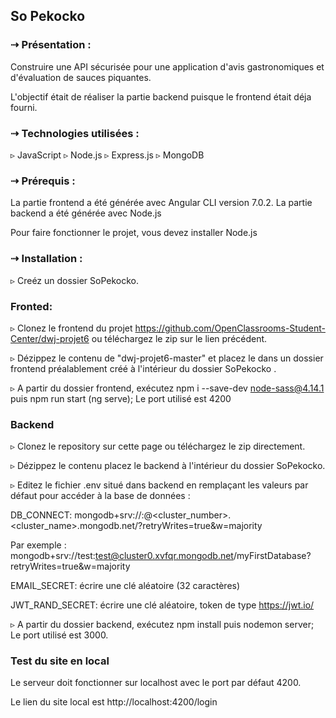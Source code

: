 ## So Pekocko

### ⇢ Présentation :  


Construire une API sécurisée pour une application d'avis gastronomiques et d'évaluation de sauces piquantes.

L'objectif était de réaliser la partie backend puisque le frontend était déja fourni.

### ⇢ Technologies utilisées :

▹ JavaScript
▹ Node.js
▹ Express.js
▹ MongoDB

### ⇢ Prérequis :

La partie frontend a été générée avec Angular CLI version 7.0.2. La partie backend a été générée avec Node.js

Pour faire fonctionner le projet, vous devez installer Node.js

### ⇢ Installation :

▹ Creéz un dossier SoPekocko.

### Fronted:

▹ Clonez le frontend du projet https://github.com/OpenClassrooms-Student-Center/dwj-projet6 ou téléchargez le zip sur le lien précédent.

▹ Dézippez le contenu de "dwj-projet6-master" et placez le dans un dossier frontend préalablement créé à l'intérieur du dossier SoPekocko .

▹ A partir du dossier frontend, exécutez npm i --save-dev node-sass@4.14.1 puis npm run start (ng serve); Le port utilisé est 4200


### Backend

▹ Clonez le repository sur cette page ou téléchargez le zip directement.

▹ Dézippez le contenu placez le backend à l'intérieur du dossier SoPekocko.

▹ Editez le fichier .env  situé dans backend en remplaçant les valeurs par défaut pour accéder à la base de données :

DB_CONNECT: mongodb+srv://<username>:<password>@<cluster_number>.<cluster_name>.mongodb.net/<databasename>?retryWrites=true&w=majority
  
Par exemple : mongodb+srv://test:test@cluster0.xvfqr.mongodb.net/myFirstDatabase?retryWrites=true&w=majority

EMAIL_SECRET: écrire une clé aléatoire (32 caractères)

JWT_RAND_SECRET: écrire une clé aléatoire, token de type https://jwt.io/

▹ A partir du dossier backend, exécutez npm install puis nodemon server; Le port utilisé est 3000.

### Test du site en local

Le serveur doit fonctionner sur localhost avec le port par défaut 4200. 

Le lien du site local est http://localhost:4200/login


